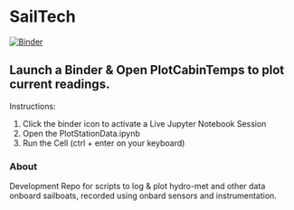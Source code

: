 # SailTech


[![Binder](http://mybinder.org/badge.svg)](http://mybinder.org:/repo/slawler/sailtech)

## Launch a Binder & Open PlotCabinTemps to plot current readings.
Instructions:
  1. Click the binder icon to activate a Live Jupyter Notebook Session
  2. Open the PlotStationData.ipynb
  3. Run the Cell (ctrl + enter on your keyboard)

### About
Development Repo for scripts to log & plot hydro-met and other data onboard sailboats, recorded using onbard sensors and instrumentation.
